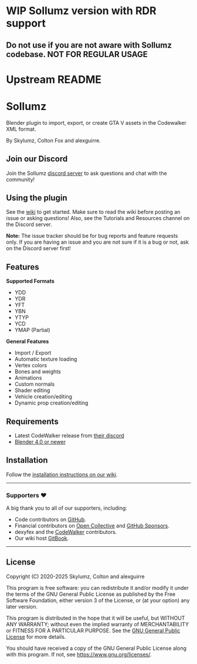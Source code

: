 # WIP Sollumz version with RDR support
## Do not use if you are not aware with Sollumz codebase. NOT FOR REGULAR USAGE

# Upstream README

# Sollumz
Blender plugin to import, export, or create GTA V assets in the Codewalker XML format.

By Skylumz, Colton Fox and alexguirre.

## Join our Discord
Join the Sollumz [discord server](https://discord.sollumz.org/) to ask questions and chat with the community!
## Using the plugin
See the [wiki](https://docs.sollumz.org/) to get started. Make sure to read the wiki before posting an issue or asking questions! Also, see the Tutorials and Resources channel on the Discord server.

**Note:** The issue tracker should be for bug reports and feature requests only. If you are having an issue and you are not sure if it is a bug or not, ask on the Discord server first!

## Features ##

**Supported Formats**
  * YDD
  * YDR
  * YFT
  * YBN
  * YTYP
  * YCD
  * YMAP (Partial)

**General Features**
  * Import / Export
  * Automatic texture loading
  * Vertex colors
  * Bones and weights
  * Animations
  * Custom normals
  * Shader editing
  * Vehicle creation/editing
  * Dynamic prop creation/editing

## Requirements ##
  * Latest CodeWalker release from [their discord](https://discord.gg/codewalker)
  * [Blender 4.0 or newer](http://www.blender.org/download/)

## Installation ##

Follow the [installation instructions on our wiki](https://docs.sollumz.org/getting-started/installation).

---

### Supporters ❤️ ###

A big thank you to all of our supporters, including:

- Code contributors on [GitHub](https://github.com/Sollumz/Sollumz/graphs/contributors).
- Financial contributors on [Open Collective](https://opencollective.com/sollumz) and [GitHub Sponsors](https://github.com/sponsors/Sollumz).
- dexyfex and the [CodeWalker](https://github.com/dexyfex/CodeWalker) contributors.
- Our wiki host [GitBook](https://www.gitbook.com/).

---

## License

Copyright (C) 2020-2025 Skylumz, Colton and alexguirre

This program is free software: you can redistribute it and/or modify it under the terms of the GNU General Public License as published by the Free Software Foundation, either version 3 of the License, or (at your option) any later version.

This program is distributed in the hope that it will be useful, but WITHOUT ANY WARRANTY; without even the implied warranty of MERCHANTABILITY or FITNESS FOR A PARTICULAR PURPOSE. See the [GNU General Public License](./LICENSE) for more details.

You should have received a copy of the GNU General Public License along with this program. If not, see <https://www.gnu.org/licenses/>.
